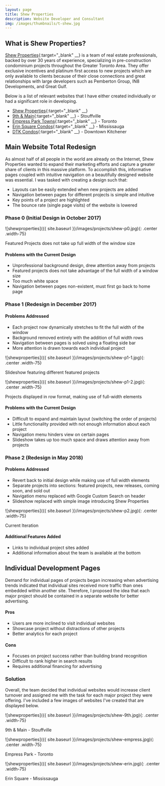 ```yaml
---
layout: page
title: Shew Properties
description: Website Developer and Consultant
img: /images/thumbnails/t-shew.jpg
---
```


## What is Shew Properties?

[Shew Properties](https://www.shewproperties.com){:target="_blank" __} is a team of real estate professionals, backed by over 30 years of experience, specializing in pre-construction condominium projects throughout the Greater Toronto Area. They offer exclusive incentives and platinum first access to new projects which are only available to clients because of their close connections and great relationships with large developers such as Pemberton Group, IN8 Developments, and Great Gulf.

Below is a list of relevant websites that I have either created individually or had a significant role in developing.

- [Shew Properties](https://www.shewproperties.com){:target="_blank" __}
- [9th & Main](https://www.9thlineandmaincondos.com/){:target="_blank" __} - Stouffville
- [Empress Park Towns](https://www.empressparktowns.com/){:target="_blank" __} - Toronto
- [Erin Square Condos](https://www.erinsquarecondominiums.com/){:target="_blank" __} - Mississauga
- [DTK Condos](https://www.dtkitchenercondos.com/){:target="_blank" __} - Downtown Kitchener

## Main Website Total Redesign

As almost half of all people in the world are already on the Internet, Shew Properties wanted to expand their marketing efforts and capture a greater share of clients in this massive platform. To accomplish this, informative pages coupled with intuitive navigation on a beautifully designed website was essential. I was tasked with creating a design such that:
- Layouts can be easily extended when new projects are added
- Navigation between pages for different projects is simple and intuitive
- Key points of a project are highlighted
- The bounce rate (single page visits) of the website is lowered

### Phase 0 (Initial Design in October 2017)

![shewproperties]({{ site.baseurl }}/images/projects/shew-p0.jpg){: .center .width-75}
<div class="caption"> Featured Projects does not take up full width of the window size </div>

#### Problems with the Current Design
- Unprofessional background design, drew attention away from projects
- Featured projects does not take advantage of the full width of a window size
- Too much white space
- Navigation between pages non-existent, must first go back to home page

### Phase 1 (Redesign in December 2017)

#### Problems Addressed
- Each project now dynamically stretches to fit the full width of the window
- Background removed entirely with the addition of full width rows
- Navigation between pages is solved using a floating side bar
- More attention is drawn towards each individual project

![shewproperties]({{ site.baseurl }}/images/projects/shew-p1-1.jpg){: .center .width-75}
<div class="caption"> Slideshow featuring different featured projects </div>

![shewproperties]({{ site.baseurl }}/images/projects/shew-p1-2.jpg){: .center .width-75}
<div class="caption"> Projects displayed in row format, making use of full-width elements </div>

#### Problems with the Current Design
- Difficult to expand and maintain layout (switching the order of projects)
- Little functionality provided with not enough information about each project
- Navigation menu hinders view on certain pages
- Slideshow takes up too much space and draws attention away from projects

### Phase 2 (Redesign in May 2018)

#### Problems Addressed
- Revert back to initial design while making use of full width elements
- Separate projects into sections: featured projects, new releases, coming soon, and sold out
- Navigation menu replaced with Google Custom Search on header
- Slideshow replaced with simple image introducing Shew Properties

![shewproperties]({{ site.baseurl }}/images/projects/shew-p2.jpg){: .center .width-75}
<div class="caption"> Current Iteration </div>

#### Additional Features Added
- Links to individual project sites added
- Additional information about the team is available at the bottom

## Individual Development Pages

Demand for individual pages of projects began increasing when advertising trends indicated that individual sites received more traffic than ones embedded within another site. Therefore, I proposed the idea that each major project should be contained in a separate website for better advertising.

#### Pros
- Users are more inclined to visit individual websites
- Showcase project without distractions of other projects
- Better analytics for each project

#### Cons
- Focuses on project success rather than building brand recognition
- Difficult to rank higher in search results
- Requires additional financing for advertising

### Solution
Overall, the team decided that individual websites would increase client turnover and assigned me with the task for each major project they were offering. I've included a few images of websites I've created that are displayed below.

![shewproperties]({{ site.baseurl }}/images/projects/shew-9th.jpg){: .center .width-75}
<div class="caption"> 9th & Main - Stouffville </div>

![shewproperties]({{ site.baseurl }}/images/projects/shew-empress.jpg){: .center .width-75}
<div class="caption"> Empress Park - Toronto </div>

![shewproperties]({{ site.baseurl }}/images/projects/shew-erin.jpg){: .center .width-75}
<div class="caption"> Erin Square - Mississauga </div>

<br>
